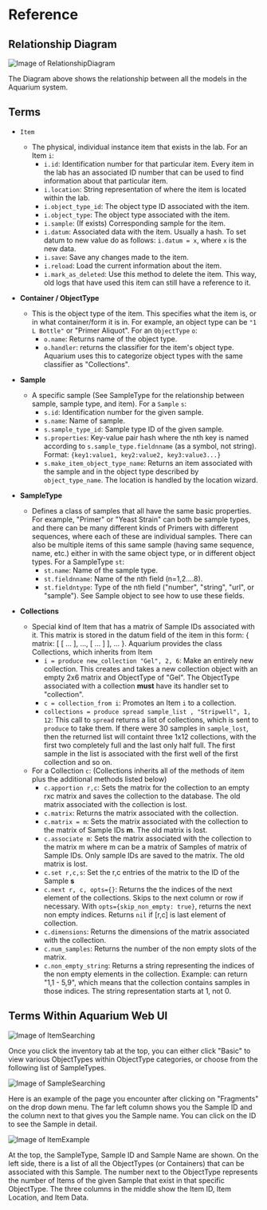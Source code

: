 # Reference

## Relationship Diagram

![Image of RelationshipDiagram](images/references/relationshipdiagram.png)

The Diagram above shows the relationship between all the models in the Aquarium system.

## Terms

* `Item`

  * The physical, individual instance item that exists in the lab. For an Item `i`:
    * `i.id`: Identification number for that particular item. Every item in the lab has an associated ID number that can be used to find
      information about that particular item.
    * `i.location`: String representation of where the item is located within the lab.
    * `i.object_type_id`: The object type ID associated with the item.
    * `i.object_type`: The object type associated with the item.
    * `i.sample`: (If exists) Corresponding sample for the item.
    * `i.datum`: Associated data with the item. Usually a hash. To set datum to new value do as follows: `i.datum = x`, where `x` is the
      new data.
    * `i.save`: Save any changes made to the item.
    * `i.reload`: Load the current information about the item.
    * `i.mark_as_deleted`: Use this method to delete the item. This way, old logs that have used this item can still have a reference to it.

* **Container / ObjectType**

  * This is the object type of the item. This specifies what the item is, or in what container/form it is in. For example, an object type can be `"1 L Bottle"` or "Primer Aliquot". For an `ObjectType` `o`:
    * `o.name`: Returns name of the object type.
    * `o.handler`: returns the classifier for the item's object type. Aquarium uses this to categorize object types with the same classifier as "Collections".

* **Sample**

  * A specific sample (See SampleType for the relationship between sample, sample type, and item). For a `Sample` `s`:
    * `s.id`: Identification number for the given sample.
    * `s.name`: Name of sample.
    * `s.sample_type_id`: Sample type ID of the given sample.
    * `s.properties`: Key-value pair hash where the nth key is named according to `s.sample_type.fieldnname` (as a symbol, not string). Format:
      `{key1:value1, key2:value2, key3:value3...}`
    * `s.make_item_object_type_name`: Returns an item associated with the sample and in the object type described by `object_type_name`. The location is handled by the location wizard.

* **SampleType**

  * Defines a class of samples that all have the same basic properties. For example, "Primer" or "Yeast Strain" can both be sample types, and there can be many different kinds of Primers with different sequences, where each of these are individual samples. There can also be multiple items of this same sample (having same sequence, name, etc.) either in with the same object type, or in different object types. For a SampleType `st`:
    * `st.name`: Name of the sample type.
    * `st.fieldnname`: Name of the nth field (n=1,2....8).
    * `st.fieldntype`: Type of the nth field ("number", "string", "url", or "sample"). See Sample object to see how to use these fields.

* **Collections**
  * Special kind of Item that has a matrix of Sample IDs associated with it. This matrix is stored in the datum field of the item in this form: { matrix: [ [ ... ], ..., [ ... ] ], ... }. Aquarium provides the class Collections, which inherits from Item
    * `i = produce new_collection "Gel", 2, 6`: Make an entirely new collection. This creates and takes a new collection object with an empty 2x6 matrix and ObjectType of "Gel". The ObjectType associated with a collection **must** have its handler set to "collection".
    * `c = collection_from i`: Promotes an Item `i` to a collection.
    * `collections = produce spread sample_list , "Stripwell", 1, 12`: This call to `spread` returns a list of collections, which is sent to `produce` to take them. If there were 30 samples in `sample_lost`, then the returned list will containt three 1x12 collections, with the first two completely full and the last only half full. The first sample in the list is associated with the first well of the first collection and so on.
  * For a Collection `c`: (Collections inherits all of the methods of item plus the additional methods listed below)
    * `c.apportion r,c`: Sets the matrix for the collection to an empty rxc matrix and saves the collection to the database. The old matrix associated with the collection is lost.
    * `c.matrix`: Returns the matrix associated with the collection.
    * `c.matrix = m`: Sets the matrix associated with the collection to the matrix of Sample IDs **m**. The old matrix is lost.
    * `c.associate m`: Sets the matrix associated with the collection to the matrix m where m can be a matrix of Samples of matrix of Sample IDs. Only sample IDs are saved to the matrix. The old matrix is lost.
    * `c.set r,c,s`: Set the r,c entries of the matrix to the ID of the Sample **s**
    * `c.next r, c, opts={}`: Returns the the indices of the next element of the collections. Skips to the next column or row if necessary. With `opts={skip_non_empty: true}`, returns the next non empty indices. Returns `nil` if [r,c] is last element of collection.
    * `c.dimensions`: Returns the dimensions of the matrix associated with the collection.
    * `c.num_samples`: Returns the number of the non empty slots of the matrix.
    * `c.non_empty_string`: Returns a string representing the indices of the non empty elements in the collection. Example: can return "1,1 - 5,9", which means that the collection contains samples in those indices. The string representation starts at 1, not 0.

## Terms Within Aquarium Web UI

![Image of ItemSearching](images/references/SearchingItems.png)

Once you click the inventory tab at the top, you can either click "Basic" to view various ObjectTypes within ObjectType categories, or choose from the following list of SampleTypes.

![Image of SampleSearching](images/references/SearchSample.png)

Here is an example of the page you encounter after clicking on "Fragments" on the drop down menu. The far left column shows you the Sample ID and the column next to that gives you the Sample name. You can click on the ID to see the Sample in detail.

![Image of ItemExample](images/references/SampleSpec.png)

At the top, the SampleType, Sample ID and Sample Name are shown. On the left side, there is a list of all the ObjectTypes (or Containers) that can be associated with this Sample. The number next to the ObjectType represents the number of Items of the given Sample that exist in that specific ObjectType. The three columns in the middle show the Item ID, Item Location, and Item Data.
